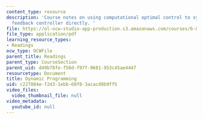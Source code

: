 ```yaml
---
content_type: resource
description: 'Course notes on using computational optimal control to synthesize a
  feedback controller directly. '
file: https://ol-ocw-studio-app-production.s3.amazonaws.com/courses/6-832-underactuated-robotics-spring-2009/c227804ef2d31ebb60f83acacd9b9ff5_MIT6_832s09_read_ch09.pdf
file_type: application/pdf
learning_resource_types:
- Readings
ocw_type: OCWFile
parent_title: Readings
parent_type: CourseSection
parent_uid: d49b78fe-f56d-f97f-9681-953c45ae4447
resourcetype: Document
title: Dynamic Programming
uid: c227804e-f2d3-1ebb-60f8-3acacd9b9ff5
video_files:
  video_thumbnail_file: null
video_metadata:
  youtube_id: null
---
```

